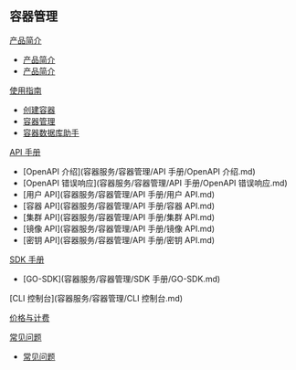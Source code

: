 ## 容器管理

[产品简介]()
 
  * [产品简介](容器服务/容器管理/产品简介/容器产品简介.md)
  * [产品简介](容器服务/容器管理/产品简介/容器套餐使用协议.md)

[使用指南]()

  * [创建容器](容器服务/容器管理/使用指南/创建容器.md)
  * [容器管理](容器服务/容器管理/使用指南/容器管理.md)
  * [容器数据库助手](容器服务/容器管理/使用指南/容器数据库助手.md)

[API 手册]()

* [OpenAPI 介绍](容器服务/容器管理/API 手册/OpenAPI 介绍.md)
* [OpenAPI 错误响应](容器服务/容器管理/API 手册/OpenAPI 错误响应.md)
* [用户 API](容器服务/容器管理/API 手册/用户 API.md)
* [容器 API](容器服务/容器管理/API 手册/容器 API.md)
* [集群 API](容器服务/容器管理/API 手册/集群 API.md)
* [镜像 API](容器服务/容器管理/API 手册/镜像 API.md)
* [密钥 API](容器服务/容器管理/API 手册/密钥 API.md)

[SDK 手册]()

* [GO-SDK](容器服务/容器管理/SDK 手册/GO-SDK.md)

[CLI 控制台](容器服务/容器管理/CLI 控制台.md)

[价格与计费](容器服务/容器管理/容器价格与计费.md)

[常见问题]()

  * [常见问题](容器服务/容器管理/常见问题/容器常见问题.md)